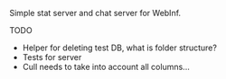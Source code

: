 Simple stat server and chat server for WebInf.

TODO

- Helper for deleting test DB, what is folder structure?
- Tests for server
- Cull needs to take into account all columns...
